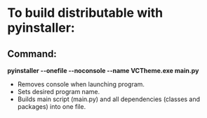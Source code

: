 # To build distributable with pyinstaller:
## Command:

**pyinstaller --onefile --noconsole --name VCTheme.exe main.py**

-  Removes console when launching program.
-  Sets desired program name.
-  Builds main script (main.py) and all dependencies (classes and packages) into one file.
